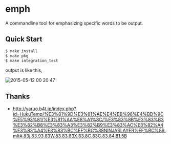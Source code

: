 emph
============

A commandline tool for emphasizing specific words to be output.

## Quick Start

```sh
$ make install
$ make pkg
$ make integration_test
```

output is like this,

![2015-05-12 00 20 47](https://cloud.githubusercontent.com/assets/1106556/7568466/f2be69d2-f83d-11e4-8e20-8f31fb4a3650.png)

## Thanks

* http://yaruo.b4t.jp/index.php?id=HukuTemp/%E3%81%9D%E3%81%AE%E4%BB%96%E4%BD%9C%E5%93%81/%E3%81%AA%E8%A1%8C/%E3%83%8B%E3%83%B3%E3%82%B8%E3%83%A3%E3%82%B9%E3%83%AC%E3%82%A4%E3%83%A4%E3%83%BC%EF%BC%88NINJASLAYER%EF%BC%89.mlt#.83j.83.93.83W.83.83.83X.83.8C.83C.83.84.81.5B

